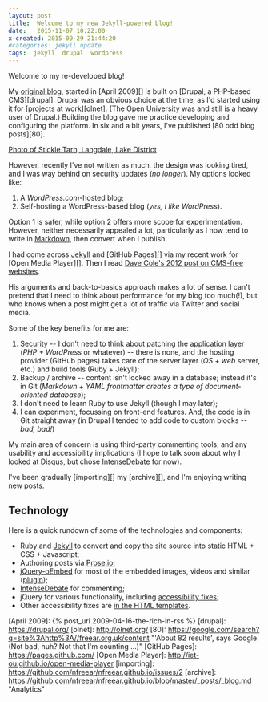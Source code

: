 ```yaml
---
layout: post
title:  Welcome to my new Jekyll-powered blog!
date:   2015-11-07 10:22:00
x-created: 2015-09-29 21:44:20
#categories: jekyll update
tags:  jekyll  drupal  wordpress
---
```



Welcome to my re-developed blog!

My [original blog][], started in [April 2009][] is built on [Drupal, a PHP-based CMS][drupal].
Drupal was an obvious choice at the time, as I'd started using it for [projects at work][olnet].
(The Open University was and still is a heavy user of Drupal.)
Building the blog gave me practice developing and configuring the platform.
In six and a bit years, I've published [80 odd blog posts][80].


[Photo of Stickle Tarn, Langdale, Lake District](https://flickr.com/photos/nfreear/16989343378#!_EMBED_ME_)


However, recently I've not written as much, the design was looking tired,
and I was way behind on security updates (_no longer_).
My options looked like:

1. A _WordPress.com_-hosted blog;
2. Self-hosting a WordPress-based blog (_yes, I like WordPress_).

Option 1 is safer, while option 2 offers more scope for experimentation.
However, neither necessarily appealed a lot, particularly as I now tend to write
in [Markdown][], then convert when I publish.

I had come across [Jekyll][] and [GitHub Pages][] via my recent work for
[Open Media Player][]. Then I read [Dave Cole's 2012 post on CMS-free websites][cole].

His arguments and back-to-basics approach makes a lot of sense.
I can't pretend that I need to think about performance for my blog too much(!),
but who knows when a post might get a lot of traffic via Twitter and social media.

Some of the key benefits for me are:

1. Security -- I don't need to think about patching the application layer
(_PHP + WordPress_ or whatever) -- there is none, and the hosting provider (GitHub pages)
takes care of the server layer (_OS + web_ server, etc.) and build tools (Ruby + Jekyll);
2. Backup / archive -- content isn't locked away in a database;
instead it's in Git (_Markdown + YAML frontmatter creates a type of document-oriented database_);
3. I don't need to learn Ruby to use Jekyll (though I may later);
4. I can experiment, focussing on front-end features.
And, the code is in Git straight away (in Drupal I tended to add code to custom blocks -- _bad, bad!_)

My main area of concern is using third-party commenting tools, and any
usability and accessibility implications
(I hope to talk soon about why I looked at Disqus, but chose [IntenseDebate][] for now).

I've been gradually [importing][] my [archive][], and I'm enjoying writing new posts.


## Technology

Here is a quick rundown of some of the technologies and components:

* Ruby and [Jekyll][] to convert and copy the site source into static HTML + CSS + Javascript;
* Authoring posts via [Prose.io][];
* [jQuery-oEmbed][] for most of the embedded images, videos and similar ([plugin][]);
* [IntenseDebate][] for commenting;
* jQuery for various functionality, including [accessibility fixes][js];
* Other accessibility fixes are [in the HTML templates][a11y].


[jekyll]:      http://jekyllrb.com
[jekyll-gh]:   https://github.com/jekyll/jekyll
[jekyll-help]: https://github.com/jekyll/jekyll-help

[Markdown]: https://daringfireball.net/projects/markdown/
[cole]: https://developmentseed.org/blog/2012/07/27/build-cms-free-websites/ "by Dave Cole, 2012"
[original blog]: http://freear.org.uk/
[April 2009]: {% post_url 2009-04-16-the-rich-in-rss %}
[drupal]: https://drupal.org/
[olnet]:  http://olnet.org/
[80]: https://google.com/search?q=site%3Ahttp%3A//freear.org.uk/content
    "'About 82 results', says Google. (Not bad, huh? Not that I'm counting ...)"
[GitHub Pages]: https://pages.github.com/
[Open Media Player]: http://iet-ou.github.io/open-media-player
[importing]: https://github.com/nfreear/nfreear.github.io/issues/2
[archive]: https://github.com/nfreear/nfreear.github.io/blob/master/_posts/_blog.md "Analytics"

[Prose.io]: http://prose.io/ "Proseio — I use it sometimes ;)"
[jQuery-oEmbed]: https://code.google.com/p/jquery-oembed/ "Project"
[plugin]: https://embed.open.ac.uk/scripts/jquery.oembed.js "Javascript plugin"
[IntenseDebate]: https://intensedebate.com/
[js]: https://github.com/nfreear/nfreear.github.io/blob/master/js/main.js#L80-L91
[a11y]: https://github.com/nfreear/nfreear.github.io/issues/1


[End]: end
